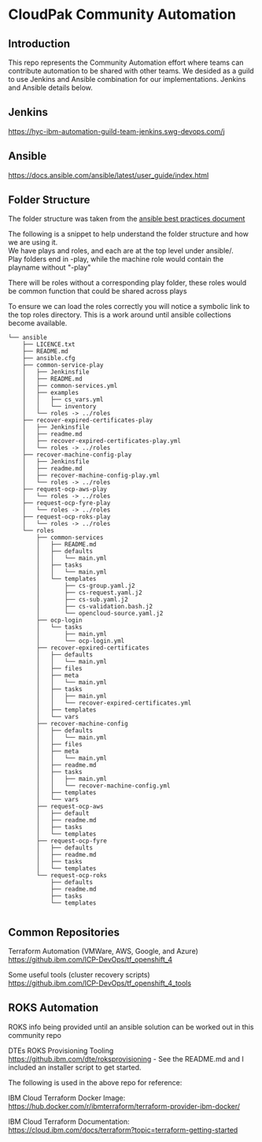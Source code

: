 # CloudPak Community Automation

## Introduction
This repo represents the Community Automation effort where teams can contribute automation to be shared with other teams.  We desided as a guild to use Jenkins and Ansible combination for our implementations.  Jenkins and Ansible details below.

## Jenkins
https://hyc-ibm-automation-guild-team-jenkins.swg-devops.com/j

## Ansible
https://docs.ansible.com/ansible/latest/user_guide/index.html

## Folder Structure
The folder structure was taken from the [ansible best practices document](https://docs.ansible.com/ansible/latest/user_guide/playbooks_best_practices.html)

The following is a snippet to help understand the folder structure and how we are using it.  
We have plays and roles, and each are at the top level under ansible/.  
Play folders end in -play, while the machine role would contain the playname without "-play"    

There will be roles without a corresponding play folder, these roles would be common function that could be shared across plays

To ensure we can load the roles correctly you will notice a symbolic link to the top roles directory.  This is a work around until ansible collections become available.


```
└── ansible
    ├── LICENCE.txt
    ├── README.md
    ├── ansible.cfg
    ├── common-service-play
    │   ├── Jenkinsfile
    │   ├── README.md
    │   ├── common-services.yml
    │   ├── examples
    │   │   ├── cs_vars.yml
    │   │   └── inventory
    │   └── roles -> ../roles
    ├── recover-expired-certificates-play
    │   ├── Jenkinsfile
    │   ├── readme.md
    │   ├── recover-expired-certificates-play.yml
    │   └── roles -> ../roles
    ├── recover-machine-config-play
    │   ├── Jenkinsfile
    │   ├── readme.md
    │   ├── recover-machine-config-play.yml
    │   └── roles -> ../roles
    ├── request-ocp-aws-play
    │   └── roles -> ../roles
    ├── request-ocp-fyre-play
    │   └── roles -> ../roles
    ├── request-ocp-roks-play
    │   └── roles -> ../roles
    └── roles
        ├── common-services
        │   ├── README.md
        │   ├── defaults
        │   │   └── main.yml
        │   ├── tasks
        │   │   └── main.yml
        │   └── templates
        │       ├── cs-group.yaml.j2
        │       ├── cs-request.yaml.j2
        │       ├── cs-sub.yaml.j2
        │       ├── cs-validation.bash.j2
        │       └── opencloud-source.yaml.j2
        ├── ocp-login
        │   └── tasks
        │       ├── main.yml
        │       └── ocp-login.yml
        ├── recover-epxired-certificates
        │   ├── defaults
        │   │   └── main.yml
        │   ├── files
        │   ├── meta
        │   │   └── main.yml
        │   ├── tasks
        │   │   ├── main.yml
        │   │   └── recover-expired-certificates.yml
        │   ├── templates
        │   └── vars
        ├── recover-machine-config
        │   ├── defaults
        │   │   └── main.yml
        │   ├── files
        │   ├── meta
        │   │   └── main.yml
        │   ├── readme.md
        │   ├── tasks
        │   │   ├── main.yml
        │   │   └── recover-machine-config.yml
        │   ├── templates
        │   └── vars
        ├── request-ocp-aws
        │   ├── default
        │   ├── readme.md
        │   ├── tasks
        │   └── templates
        ├── request-ocp-fyre
        │   ├── defaults
        │   ├── readme.md
        │   ├── tasks
        │   └── templates
        └── request-ocp-roks
            ├── defaults
            ├── readme.md
            ├── tasks
            └── templates
```

# 
## Common Repositories

Terraform Automation (VMWare, AWS, Google, and Azure) 
https://github.ibm.com/ICP-DevOps/tf_openshift_4

Some useful tools (cluster recovery scripts)  
https://github.ibm.com/ICP-DevOps/tf_openshift_4_tools


## ROKS Automation
ROKS info being provided until an ansible solution can be worked out in this community repo  

DTEs ROKS Provisioning Tooling https://github.ibm.com/dte/roksprovisioning - See the README.md and I included an installer script to get started.

The following is used in the above repo for reference:

IBM Cloud Terraform Docker Image: https://hub.docker.com/r/ibmterraform/terraform-provider-ibm-docker/

IBM Cloud Terraform Documentation: https://cloud.ibm.com/docs/terraform?topic=terraform-getting-started
